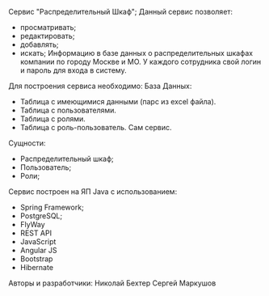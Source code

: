 Сервис "Распределительный Шкаф";
Данный сервис позволяет:
- просматривать;
- редактировать;
- добавлять;
- искать;
  Информацию в базе данных о распределительных шкафах компании по городу Москве и МО.
  У каждого сотрудника свой логин и пароль для входа в систему.


Для построения сервиса необходимо:
База Данных:
- Таблица с имеющимися данными (парс из excel файла).
- Таблица с пользователями.
- Таблица с ролями.
- Таблица с роль-пользователь.
  Сам сервис.

Сущности:
- Распределительный шкаф;
- Пользователь;
- Роли;

Сервис построен на ЯП Java с использованием:
- Spring Framework;
- PostgreSQL;
- FlyWay
- REST API
- JavaScript
- Angular JS
- Bootstrap
- Hibernate


Авторы и разработчики:
Николай Бехтер
Сергей Маркушов